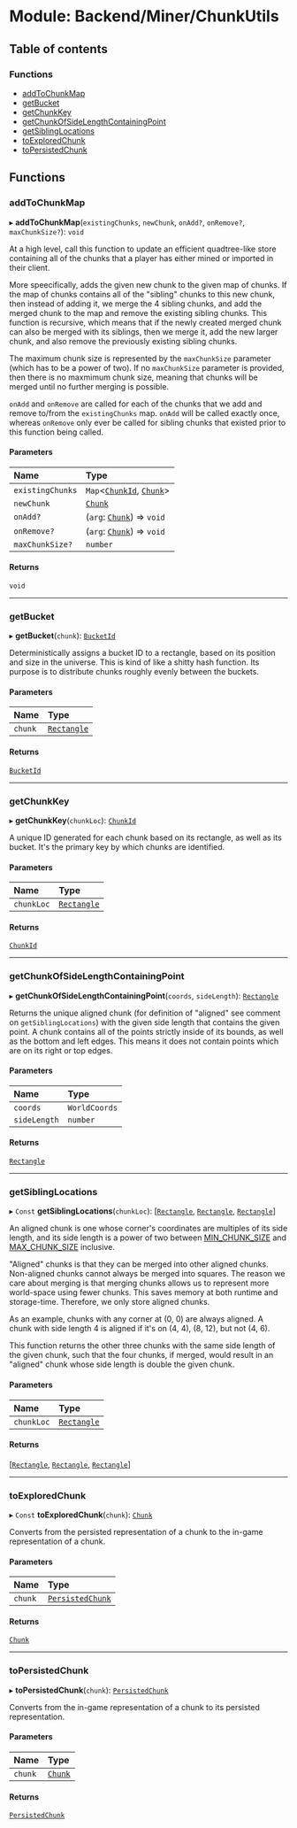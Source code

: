 # Module: Backend/Miner/ChunkUtils

## Table of contents

### Functions

- [addToChunkMap](Backend_Miner_ChunkUtils.md#addtochunkmap)
- [getBucket](Backend_Miner_ChunkUtils.md#getbucket)
- [getChunkKey](Backend_Miner_ChunkUtils.md#getchunkkey)
- [getChunkOfSideLengthContainingPoint](Backend_Miner_ChunkUtils.md#getchunkofsidelengthcontainingpoint)
- [getSiblingLocations](Backend_Miner_ChunkUtils.md#getsiblinglocations)
- [toExploredChunk](Backend_Miner_ChunkUtils.md#toexploredchunk)
- [toPersistedChunk](Backend_Miner_ChunkUtils.md#topersistedchunk)

## Functions

### addToChunkMap

▸ **addToChunkMap**(`existingChunks`, `newChunk`, `onAdd?`, `onRemove?`, `maxChunkSize?`): `void`

At a high level, call this function to update an efficient quadtree-like store containing all of
the chunks that a player has either mined or imported in their client.

More speecifically, adds the given new chunk to the given map of chunks. If the map of chunks
contains all of the "sibling" chunks to this new chunk, then instead of adding it, we merge the 4
sibling chunks, and add the merged chunk to the map and remove the existing sibling chunks. This
function is recursive, which means that if the newly created merged chunk can also be merged with
its siblings, then we merge it, add the new larger chunk, and also remove the previously existing
sibling chunks.

The maximum chunk size is represented by the `maxChunkSize` parameter (which has to be a power of
two). If no `maxChunkSize` parameter is provided, then there is no maxmimum chunk size, meaning
that chunks will be merged until no further merging is possible.

`onAdd` and `onRemove` are called for each of the chunks that we add and remove to/from the
`existingChunks` map. `onAdd` will be called exactly once, whereas `onRemove` only ever be called
for sibling chunks that existed prior to this function being called.

#### Parameters

| Name             | Type                                                                                                                            |
| :--------------- | :------------------------------------------------------------------------------------------------------------------------------ |
| `existingChunks` | `Map`<[`ChunkId`](_types_darkforest_api_ChunkStoreTypes.md#chunkid), [`Chunk`](../classes/_types_global_GlobalTypes.Chunk.md)\> |
| `newChunk`       | [`Chunk`](../classes/_types_global_GlobalTypes.Chunk.md)                                                                        |
| `onAdd?`         | (`arg`: [`Chunk`](../classes/_types_global_GlobalTypes.Chunk.md)) => `void`                                                     |
| `onRemove?`      | (`arg`: [`Chunk`](../classes/_types_global_GlobalTypes.Chunk.md)) => `void`                                                     |
| `maxChunkSize?`  | `number`                                                                                                                        |

#### Returns

`void`

---

### getBucket

▸ **getBucket**(`chunk`): [`BucketId`](_types_darkforest_api_ChunkStoreTypes.md#bucketid)

Deterministically assigns a bucket ID to a rectangle, based on its position and size in the
universe. This is kind of like a shitty hash function. Its purpose is to distribute chunks
roughly evenly between the buckets.

#### Parameters

| Name    | Type                                                                |
| :------ | :------------------------------------------------------------------ |
| `chunk` | [`Rectangle`](../interfaces/_types_global_GlobalTypes.Rectangle.md) |

#### Returns

[`BucketId`](_types_darkforest_api_ChunkStoreTypes.md#bucketid)

---

### getChunkKey

▸ **getChunkKey**(`chunkLoc`): [`ChunkId`](_types_darkforest_api_ChunkStoreTypes.md#chunkid)

A unique ID generated for each chunk based on its rectangle, as well as its bucket. It's the
primary key by which chunks are identified.

#### Parameters

| Name       | Type                                                                |
| :--------- | :------------------------------------------------------------------ |
| `chunkLoc` | [`Rectangle`](../interfaces/_types_global_GlobalTypes.Rectangle.md) |

#### Returns

[`ChunkId`](_types_darkforest_api_ChunkStoreTypes.md#chunkid)

---

### getChunkOfSideLengthContainingPoint

▸ **getChunkOfSideLengthContainingPoint**(`coords`, `sideLength`): [`Rectangle`](../interfaces/_types_global_GlobalTypes.Rectangle.md)

Returns the unique aligned chunk (for definition of "aligned" see comment on
`getSiblingLocations`) with the given side length that contains the given point. A chunk contains
all of the points strictly inside of its bounds, as well as the bottom and left edges. This means
it does not contain points which are on its right or top edges.

#### Parameters

| Name         | Type          |
| :----------- | :------------ |
| `coords`     | `WorldCoords` |
| `sideLength` | `number`      |

#### Returns

[`Rectangle`](../interfaces/_types_global_GlobalTypes.Rectangle.md)

---

### getSiblingLocations

▸ `Const` **getSiblingLocations**(`chunkLoc`): [[`Rectangle`](../interfaces/_types_global_GlobalTypes.Rectangle.md), [`Rectangle`](../interfaces/_types_global_GlobalTypes.Rectangle.md), [`Rectangle`](../interfaces/_types_global_GlobalTypes.Rectangle.md)]

An aligned chunk is one whose corner's coordinates are multiples of its side length, and its side
length is a power of two between [MIN_CHUNK_SIZE](Frontend_Utils_constants.md#min_chunk_size) and [MAX_CHUNK_SIZE](Frontend_Utils_constants.md#max_chunk_size) inclusive.

"Aligned" chunks is that they can be merged into other aligned chunks. Non-aligned chunks cannot
always be merged into squares. The reason we care about merging is that merging chunks allows us
to represent more world-space using fewer chunks. This saves memory at both runtime and
storage-time. Therefore, we only store aligned chunks.

As an example, chunks with any corner at (0, 0) are always aligned. A chunk with side length 4 is
aligned if it's on (4, 4), (8, 12), but not (4, 6).

This function returns the other three chunks with the same side length of the given chunk, such
that the four chunks, if merged, would result in an "aligned" chunk whose side length is double
the given chunk.

#### Parameters

| Name       | Type                                                                |
| :--------- | :------------------------------------------------------------------ |
| `chunkLoc` | [`Rectangle`](../interfaces/_types_global_GlobalTypes.Rectangle.md) |

#### Returns

[[`Rectangle`](../interfaces/_types_global_GlobalTypes.Rectangle.md), [`Rectangle`](../interfaces/_types_global_GlobalTypes.Rectangle.md), [`Rectangle`](../interfaces/_types_global_GlobalTypes.Rectangle.md)]

---

### toExploredChunk

▸ `Const` **toExploredChunk**(`chunk`): [`Chunk`](../classes/_types_global_GlobalTypes.Chunk.md)

Converts from the persisted representation of a chunk to the in-game representation of a chunk.

#### Parameters

| Name    | Type                                                                                      |
| :------ | :---------------------------------------------------------------------------------------- |
| `chunk` | [`PersistedChunk`](../interfaces/_types_darkforest_api_ChunkStoreTypes.PersistedChunk.md) |

#### Returns

[`Chunk`](../classes/_types_global_GlobalTypes.Chunk.md)

---

### toPersistedChunk

▸ **toPersistedChunk**(`chunk`): [`PersistedChunk`](../interfaces/_types_darkforest_api_ChunkStoreTypes.PersistedChunk.md)

Converts from the in-game representation of a chunk to its persisted representation.

#### Parameters

| Name    | Type                                                     |
| :------ | :------------------------------------------------------- |
| `chunk` | [`Chunk`](../classes/_types_global_GlobalTypes.Chunk.md) |

#### Returns

[`PersistedChunk`](../interfaces/_types_darkforest_api_ChunkStoreTypes.PersistedChunk.md)
